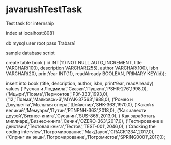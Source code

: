 # javarushTestTask
Test task for internship

index at localhost:8081

db mysql 
user root
pass Trabara1

sample database script

create table book (
id INT(11) NOT NULL AUTO_INCREMENT,
title VARCHAR(100),
description VARCHAR(255),
author VARCHAR(100),
isbn VARCHAR(20),
printYear INT(11),
readAlready BOOLEAN,
PRIMARY KEY(id));


insert into book
(title, description, author, isbn, printYear, readAlready)
values
('Руслан и Людмила','Сказки','Пушкин','PSHK-276',1998,0),
('Мцыри','Поэма','Лермонтов','P3f-333',1993,0),
('12','Поэма','Маяковский','MYAK-37563',1988,0),
('Ромео и Джульетта','Мыльная опера','Шейкспир','SHK-363',1970,0),
('Какой я великий','Мемуары','Путин','PTNPNH-363',2018,0),
('Как завести друзей','Бизнес-книга','Сусанин','SUS-865',2013,0),
('Как заработать миллиард','Бизнес-книга','Сечин','OZERO-363',2017,0),
('Тестирование в действии','Тестовая книга','Тестов','TEST-001',2046,0),
('Cracking the coding interview','Погромирование','МакДауэл','CRACK1234',2017,0),
('Спринг ин экшн','Погромирование','Погромистов','SPRING0001',2017,0);
